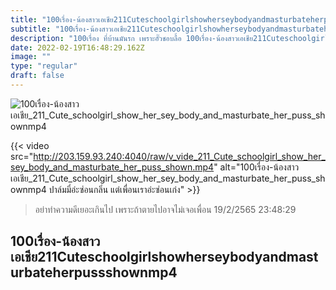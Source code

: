 ```yaml
---
title: "100เรื่อง-น้องสาวเอเชีย211Cuteschoolgirlshowherseybodyandmasturbateherpussshownmp4"
subtitle: "100เรื่อง-น้องสาวเอเชีย211Cuteschoolgirlshowherseybodyandmasturbateherpussshownmp4 เป็นคนไม่ถือตัว ส่วนใหญ่ถือแต่แก้ว"
description: "100เรื่อง ที่บ้านมันรก เพราะอั๊วชอบลื้อ 100เรื่อง-น้องสาวเอเชีย211Cuteschoolgirlshowherseybodyandmasturbateherpussshownmp4 19/2/2565 23:48:29"
date: 2022-02-19T16:48:29.162Z
image: ""
type: "regular"
draft: false
---
```


![100เรื่อง-น้องสาวเอเชีย_211_Cute_schoolgirl_show_her_sey_body_and_masturbate_her_puss_shownmp4](http://203.159.93.240:4040/raw/v_vide_211_Cute_schoolgirl_show_her_sey_body_and_masturbate_her_puss_shown.jpg)

{{< video src="http://203.159.93.240:4040/raw/v_vide_211_Cute_schoolgirl_show_her_sey_body_and_masturbate_her_puss_shown.mp4" alt="100เรื่อง-น้องสาวเอเชีย_211_Cute_schoolgirl_show_her_sey_body_and_masturbate_her_puss_shownmp4 ปาล์มมี่อ่ะซ่อนกลิ่น แต่เพื่อนเราอ่ะซ่อนเก่ง" >}}


> อย่าทำความดีเยอะเกินไป เพราะถ้าตายไปอาจไม่เจอเพื่อน 19/2/2565 23:48:29

## 100เรื่อง-น้องสาวเอเชีย211Cuteschoolgirlshowherseybodyandmasturbateherpussshownmp4
